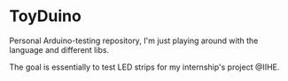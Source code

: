 # ToyDuino

Personal Arduino-testing repository, I'm just playing around with the language and different libs.

The goal is essentially to test LED strips for my internship's project @IIHE.


